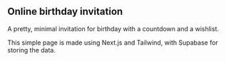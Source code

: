 ## Online birthday invitation

A pretty, minimal invitation for birthday with a countdown and a wishlist.

This simple page is made using Next.js and Tailwind, with Supabase for storing the data.
